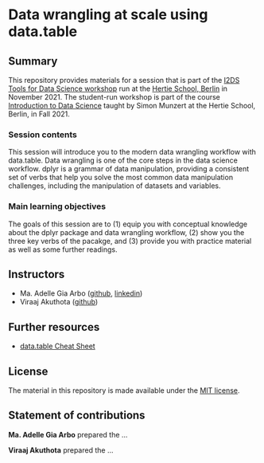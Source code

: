 # Data wrangling at scale using data.table


## Summary

This repository provides materials for a session that is part of the [I2DS Tools for Data Science workshop](https://github.com/intro-to-data-science-21-workshop) run at the [Hertie School, Berlin](https://www.hertie-school.org/en/) in November 2021. The student-run workshop is part of the course [Introduction to Data Science](https://github.com/intro-to-data-science-21) taught by Simon Munzert at the Hertie School, Berlin, in Fall 2021.

### Session contents

This session will introduce you to the modern data wrangling workflow with data.table. Data wrangling is one of the core steps in the data science workflow. dplyr is a grammar of data manipulation, providing a consistent set of verbs that help you solve the most common data manipulation challenges, including the manipulation of datasets and variables. 

### Main learning objectives

The goals of this session are to (1) equip you with conceptual knowledge about the dplyr package and data wrangling workflow, (2) show you the three key verbs of the pacakge, and (3) provide you with practice material as well as some further readings.


## Instructors

- Ma. Adelle Gia Arbo ([github](https://github.com/adellegia), [linkedin](https://www.linkedin.com/in/ma-adelle-gia-arbo/))
- Viraaj Akuthota ([github]())


## Further resources

- [data.table Cheat Sheet](https://s3.amazonaws.com/assets.datacamp.com/blog_assets/datatable_Cheat_Sheet_R.pdf)


## License

The material in this repository is made available under the [MIT license](http://opensource.org/licenses/mit-license.php). 

## Statement of contributions

**Ma. Adelle Gia Arbo** prepared the ...

**Viraaj Akuthota** prepared the ...